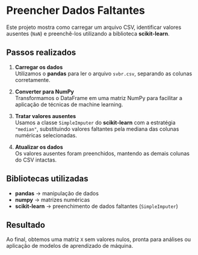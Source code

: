 # Preencher Dados Faltantes

Este projeto mostra como carregar um arquivo CSV, identificar valores ausentes (`NaN`) e preenchê-los utilizando a biblioteca **scikit-learn**.

## Passos realizados

1. **Carregar os dados**  
   Utilizamos o **pandas** para ler o arquivo `svbr.csv`, separando as colunas corretamente.

2. **Converter para NumPy**  
   Transformamos o DataFrame em uma matriz NumPy para facilitar a aplicação de técnicas de machine learning.

3. **Tratar valores ausentes**  
   Usamos a classe `SimpleImputer` do **scikit-learn** com a estratégia `"median"`, substituindo valores faltantes pela mediana das colunas numéricas selecionadas.

4. **Atualizar os dados**  
   Os valores ausentes foram preenchidos, mantendo as demais colunas do CSV intactas.

## Bibliotecas utilizadas
- **pandas** → manipulação de dados
- **numpy** → matrizes numéricas
- **scikit-learn** → preenchimento de dados faltantes (`SimpleImputer`)

## Resultado
Ao final, obtemos uma matriz `X` sem valores nulos, pronta para análises ou aplicação de modelos de aprendizado de máquina.
